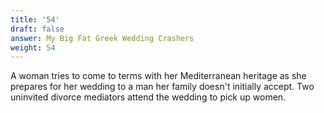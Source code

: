 ```yaml
---
title: '54'
draft: false
answer: My Big Fat Greek Wedding Crashers
weight: 54
---
```

A woman tries to come to terms with her Mediterranean heritage as she prepares for her wedding to a man her family doesn't initially accept. Two uninvited divorce mediators attend the wedding to pick up women. 